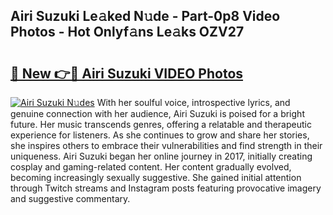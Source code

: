 ## Airi Suzuki Le𝚊ked N𝚞de - Part-0p8 Video Photos - Hot Onlyf𝚊ns Le𝚊ks OZV27

# <h2><a href="http://ab73310.deff.icu/?id=Airi+Suzuki">🔗 New 👉🔴 Airi Suzuki VIDEO Photos</a></h2>

[![Airi Suzuki N𝚞des](https://i.imgur.com/rIISA9y.gif)](http://ab73310.deff.icu/?id=Airi+Suzuki)
With her soulful voice, introspective lyrics, and genuine connection with her audience, Airi Suzuki is poised for a bright future. Her music transcends genres, offering a relatable and therapeutic experience for listeners. As she continues to grow and share her stories, she inspires others to embrace their vulnerabilities and find strength in their uniqueness. Airi Suzuki began her online journey in 2017, initially creating cosplay and gaming-related content. Her content gradually evolved, becoming increasingly sexually suggestive. She gained initial attention through Twitch streams and Instagram posts featuring provocative imagery and suggestive commentary.
